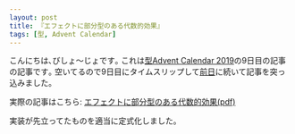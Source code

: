 ```yaml
---
layout: post
title: 『エフェクトに部分型のある代数的効果』
tags: [型, Advent Calendar]
---
```


こんにちは､びしょ〜じょです｡
これは[型Advent Calendar 2019](https://qiita.com/advent-calendar/2019/type)の9日目の記事の記事です｡
空いてるので9日目にタイムスリップして[前日](https://qiita.com/Nymphium/items/7ec2512fe85fe7aaebf4)に続いて記事を突っ込みました｡

実際の記事はこちら: [エフェクトに部分型のある代数的効果(pdf)]({{BASE_PATH}}/src/2019/12/22/effsub/main.pdf)

実装が先立ってたものを適当に定式化しました｡

